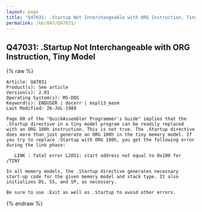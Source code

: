 ```yaml
---
layout: page
title: "Q47031: .Startup Not Interchangeable with ORG Instruction, Tiny Model"
permalink: /kb/047/Q47031/
---
```


## Q47031: .Startup Not Interchangeable with ORG Instruction, Tiny Model

{% raw %}

	Article: Q47031
	Product(s): See article
	Version(s): 2.01
	Operating System(s): MS-DOS
	Keyword(s): ENDUSER | docerr | mspl13_masm
	Last Modified: 26-JUL-1989
	
	Page 80 of the "QuickAssembler Programmer's Guide" implies that the
	.Startup directive in a tiny model program can be readily replaced
	with an ORG 100h instruction. This is not true. The .Startup directive
	does more than just generate an ORG 100h in the tiny memory model. If
	you try to replace .Startup with ORG 100h, you get the following error
	during the link phase:
	
	   LINK : fatal error L2051: start address not equal to 0x100 for /TINY
	
	In all memory models, the .Startup directive generates necessary
	start-up code for the given memory model and stack type. It also
	initializes DS, SS, and SP, as necessary.
	
	Be sure to use .Exit as well as .Startup to avoid other errors.

{% endraw %}

